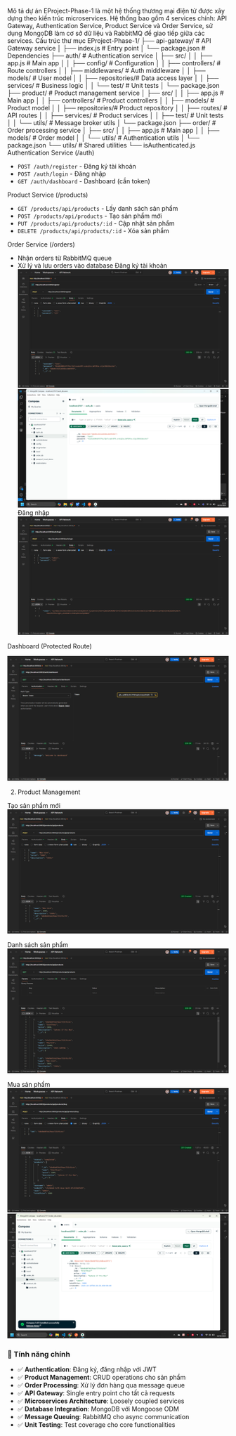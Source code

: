 Mô tả dự án
EProject-Phase-1 là một hệ thống thương mại điện tử được xây dựng theo kiến trúc microservices. Hệ thống bao gồm 4 services chính: API Gateway, Authentication Service, Product Service và Order Service, sử dụng MongoDB làm cơ sở dữ liệu và RabbitMQ để giao tiếp giữa các services.
Cấu trúc thư mục
EProject-Phase-1/
├── api-gateway/          # API Gateway service
│   ├── index.js         # Entry point
│   └── package.json     # Dependencies
├── auth/                # Authentication service
│   ├── src/
│   │   ├── app.js       # Main app
│   │   ├── config/      # Configuration
│   │   ├── controllers/ # Route controllers
│   │   ├── middlewares/ # Auth middleware
│   │   ├── models/      # User model
│   │   ├── repositories/# Data access layer
│   │   ├── services/    # Business logic
│   │   └── test/        # Unit tests
│   └── package.json
├── product/             # Product management service
│   ├── src/
│   │   ├── app.js       # Main app
│   │   ├── controllers/ # Product controllers
│   │   ├── models/      # Product model
│   │   ├── repositories/# Product repository
│   │   ├── routes/      # API routes
│   │   ├── services/    # Product services
│   │   ├── test/        # Unit tests
│   │   └── utils/       # Message broker utils
│   └── package.json
├── order/               # Order processing service
│   ├── src/
│   │   ├── app.js       # Main app
│   │   ├── models/      # Order model
│   │   └── utils/       # Authentication utils
│   └── package.json
└── utils/               # Shared utilities
    └── isAuthenticated.js
Authentication Service (/auth)
- `POST /auth/register` - Đăng ký tài khoản
- `POST /auth/login` - Đăng nhập
- `GET /auth/dashboard` - Dashboard (cần token)

Product Service (/products)
- `GET /products/api/products` - Lấy danh sách sản phẩm
- `POST /products/api/products` - Tạo sản phẩm mới
- `PUT /products/api/products/:id` - Cập nhật sản phẩm
- `DELETE /products/api/products/:id` - Xóa sản phẩm

Order Service (/orders)
- Nhận orders từ RabbitMQ queue
- Xử lý và lưu orders vào database
Đăng ký tài khoản
![alt text](screenshots/image.png)
![alt text](screenshots/image-1.png)
Đăng nhập
![alt text](screenshots/image-2.png)

Dashboard (Protected Route)
<!-- Thêm ảnh screenshot dashboard ở đây -->
![alt text](screenshots/image-3.png)

2. Product Management

Tạo sản phẩm mới
![alt text](screenshots/image-4.png)

Danh sách sản phẩm
![alt text](screenshots/image-5.png)

Mua sản phẩm
![alt text](screenshots/image-8.png)
![alt text](screenshots/image-7.png)

### 🎯 Tính năng chính

- ✅ **Authentication**: Đăng ký, đăng nhập với JWT
- ✅ **Product Management**: CRUD operations cho sản phẩm
- ✅ **Order Processing**: Xử lý đơn hàng qua message queue
- ✅ **API Gateway**: Single entry point cho tất cả requests
- ✅ **Microservices Architecture**: Loosely coupled services
- ✅ **Database Integration**: MongoDB với Mongoose ODM
- ✅ **Message Queuing**: RabbitMQ cho async communication
- ✅ **Unit Testing**: Test coverage cho core functionalities
